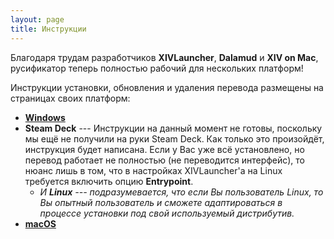 ```yaml
---
layout: page
title: Инструкции
---
```


Благодаря трудам разработчиков **XIVLauncher**, **Dalamud** и **XIV on Mac**, русификатор теперь полностью рабочий для нескольких платформ!

Инструкции установки, обновления и удаления перевода размещены на страницах своих платформ:
* [**Windows**](/guide/windows)
* **Steam Deck** --- Инструкции на данный момент не готовы, поскольку мы ещё не получили на руки Steam Deck. Как только это произойдёт, инструкция будет написана. Если у Вас уже всё установлено, но перевод работает не полностью (не переводится интерфейс), то нюанс лишь в том, что в настройках XIVLauncher'а на Linux требуется включить опцию **Entrypoint**.
  * _И **Linux** --- подразумевается, что если Вы пользователь Linux, то Вы опытный пользователь и сможете адаптироваться в процессе установки под свой используемый дистрибутив._
* [**macOS**](/guide/macos)
